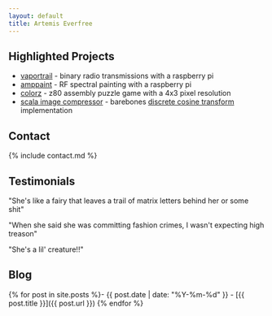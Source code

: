 ```yaml
---
layout: default
title: Artemis Everfree
---
```


## Highlighted Projects

- [vaportrail](https://github.com/inguardians/VaporTrail) - binary radio transmissions with a raspberry pi
- [amppaint](https://github.com/faithanalog/amppaint) - RF spectral painting with a raspberry pi
- [colorz](https://github.com/faithanalog/colorz) - z80 assembly puzzle game with a 4x3 pixel resolution
- [scala image compressor](https://github.com/faithanalog/ImageCompress) - barebones [discrete cosine transform](https://en.wikipedia.org/wiki/Discrete_cosine_transform) implementation

## Contact

{% include contact.md %}

## Testimonials

"She's like a fairy that leaves a trail of matrix letters behind her or some shit"

"When she said she was committing fashion crimes, I wasn't expecting high treason"

"She's a lil' creature!!"

## Blog

{% for post in site.posts %}- {{ post.date | date: "%Y-%m-%d" }} - [{{ post.title }}]({{ post.url }})
{% endfor %}

